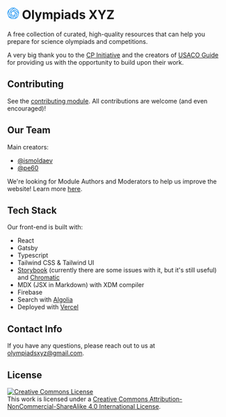 
# <img src="./src/assets/social-media-image.png" alt="logo" width="27"/> Olympiads XYZ

A free collection of curated, high-quality resources that can help you prepare for science olympiads and competitions.

A very big thank you to the [CP Initiative](https://joincpi.org/) and the creators of [USACO Guide](https://usaco.guide/) for providing us with the opportunity to build upon their work.


## Contributing

See the [contributing module](https://olympiads-xyz-bg.vercel.app/general/contributing). All contributions are welcome (and even encouraged)!

## Our Team

Main creators:
- [@ismoldaev](https://github.com/ismoldayev)
- [@pe60](https://github.com/pe60)

We're looking for Module Authors and Moderators to help us improve the website! Learn more [here](https://olympiads-xyz-bg.vercel.app/general/become-author).

## Tech Stack

Our front-end is built with:

- React
- Gatsby
- Typescript
- Tailwind CSS & Tailwind UI
- [Storybook](https://storybook.js.org/) (currently there are some issues with it, but it's still useful) and [Chromatic](https://www.chromatic.com/)
- MDX (JSX in Markdown) with XDM compiler
- Firebase
- Search with [Algolia](https://www.algolia.com/)
- Deployed with [Vercel](https://vercel.com/)

## Contact Info

If you have any questions, please reach out to us at olympiadsxyz@gmail.com.

## License

<a rel="license" href="http://creativecommons.org/licenses/by-nc-sa/4.0/"><img alt="Creative Commons License" style="border-width:0" src="https://i.creativecommons.org/l/by-nc-sa/4.0/88x31.png" /></a><br />This work is licensed under a
<a rel="license" href="http://creativecommons.org/licenses/by-nc-sa/4.0/">Creative Commons Attribution-NonCommercial-ShareAlike 4.0 International License</a>.
